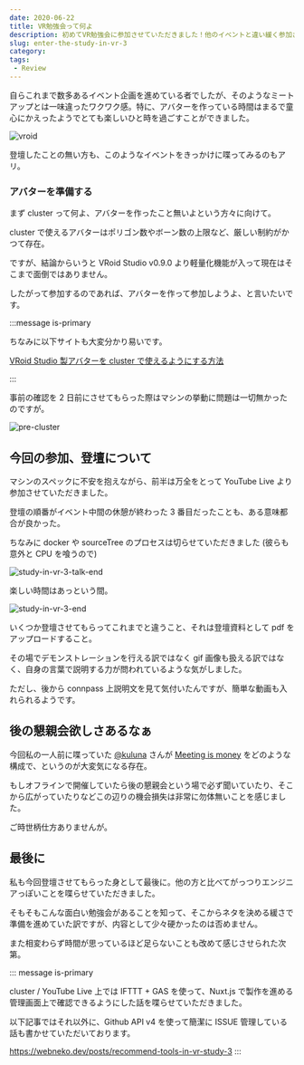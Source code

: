 ```yaml
---
date: 2020-06-22
title: VR勉強会って何よ
description: 初めてVR勉強会に参加させていただきました！他のイベントと違い緩く参加させてもらいましたが、終了後いつもの振り返りブログは欠かさず書きました。
slug: enter-the-study-in-vr-3
category: 
tags: 
 - Review
---
```


自らこれまで数多あるイベント企画を進めている者でしたが、そのようなミートアップとは一味違ったワクワク感。特に、アバターを作っている時間はまるで童心にかえったようでとても楽しいひと時を過ごすことができました。

![vroid](//images.ctfassets.net/gzkue3szf85p/pjbUtP5l8rUSGESK1Dqet/968d72bff77271e979789a388d312f5c/neko2-2.PNG)

登壇したことの無い方も、このようなイベントをきっかけに喋ってみるのもアリ。

### アバターを準備する

まず cluster って何よ、アバターを作ったこと無いよという方々に向けて。

cluster で使えるアバターはポリゴン数やボーン数の上限など、厳しい制約がかつて存在。

ですが、結論からいうと VRoid Studio v0.9.0 より軽量化機能が入って現在はそこまで面倒ではありません。

したがって参加するのであれば、アバターを作って参加しようよ、と言いたいです。

:::message is-primary

ちなみに以下サイトも大変分かり易いです。

[VRoid Studio 製アバターを cluster で使えるようにする方法](https://note.com/omoi0kane/n/n1eb906e3b2ae)

:::

事前の確認を 2 日前にさせてもらった際はマシンの挙動に問題は一切無かったのですが。

![pre-cluster](//images.ctfassets.net/gzkue3szf85p/7u3FTqQEyt9Nv0Fs6J8iIo/0b03c18edc029c924c3d8ec2597d2a8b/cluster.png)

## 今回の参加、登壇について

マシンのスペックに不安を抱えながら、前半は万全をとって YouTube Live より参加させていただきました。

登壇の順番がイベント中間の休憩が終わった 3 番目だったことも、ある意味都合が良かった。

ちなみに docker や sourceTree のプロセスは切らせていただきました (彼らも意外と CPU を喰うので)

![study-in-vr-3-talk-end](//images.ctfassets.net/gzkue3szf85p/6c1aq8kSGDNJpx875Ds69X/3589a75045da2641e23663df07923b41/IMG_6335.JPG)

楽しい時間はあっという間。

![study-in-vr-3-end](//images.ctfassets.net/gzkue3szf85p/4cZQGjHRf9J2o2XBCNGHhX/e846d82b5da623b6161f204bf0ad5745/IMG_988DE73FB189-1_2.jpeg)

いくつか登壇させてもらってこれまでと違うこと、それは登壇資料として pdf をアップロードすること。

その場でデモンストレーションを行える訳ではなく gif 画像も扱える訳ではなく、自身の言葉で説明する力が問われているような気がしました。

ただし、後から connpass 上説明文を見て気付いたんですが、簡単な動画も入れられるようです。

## 後の懇親会欲しさあるなぁ

今回私の一人前に喋っていた [@kuluna](https://twitter.com/kuluna) さんが [Meeting is money](https://meeting-is-money.web.app/) をどのような構成で、というのが大変気になる存在。

もしオフラインで開催していたら後の懇親会という場で必ず聞いていたり、そこから広がっていたりなどこの辺りの機会損失は非常に勿体無いことを感じました。

ご時世柄仕方ありませんが。

## 最後に

私も今回登壇させてもらった身として最後に。他の方と比べてがっつりエンジニアっぽいことを喋らせていただきました。

そもそもこんな面白い勉強会があることを知って、そこからネタを決める緩さで準備を進めていた訳ですが、内容として少々硬かったのは否めません。

また相変わらず時間が思っているほど足らないことも改めて感じさせられた次第。

::: message is-primary

cluster / YouTube Live 上では IFTTT + GAS を使って、Nuxt.js で製作を進める管理画面上で確認できるようにした話を喋らせていただきました。

以下記事ではそれ以外に、Github API v4 を使って簡潔に ISSUE 管理している話も書かせていただいております。

https://webneko.dev/posts/recommend-tools-in-vr-study-3
:::
